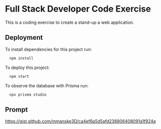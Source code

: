 
# Full Stack Developer Code Exercise 

This is a coding exercise to create a stand-up a web application.


## Deployment

To install dependencies for this project run:

```bash
  npm install
```

To deploy this project:

```bash
  npm start
```

To observe the database with Prisma run:

```bash
  npx prisma studio
```
## Prompt

https://gist.github.com/mmanske3D/ca4ef6a5d5afd238806408091a1f924a